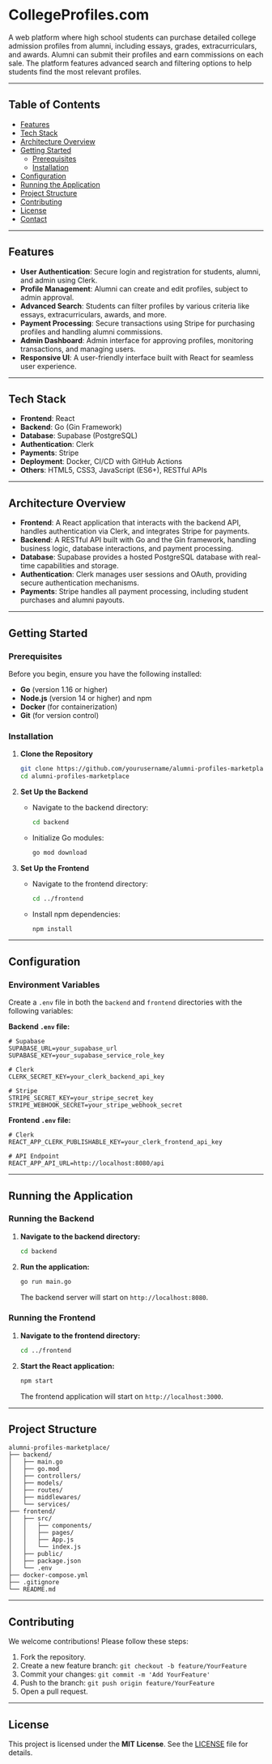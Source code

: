 # **CollegeProfiles.com**

A web platform where high school students can purchase detailed college admission profiles from alumni, including essays, grades, extracurriculars, and awards. Alumni can submit their profiles and earn commissions on each sale. The platform features advanced search and filtering options to help students find the most relevant profiles.

---

## **Table of Contents**

- [Features](#features)
- [Tech Stack](#tech-stack)
- [Architecture Overview](#architecture-overview)
- [Getting Started](#getting-started)
  - [Prerequisites](#prerequisites)
  - [Installation](#installation)
- [Configuration](#configuration)
- [Running the Application](#running-the-application)
- [Project Structure](#project-structure)
- [Contributing](#contributing)
- [License](#license)
- [Contact](#contact)

---

## **Features**

- **User Authentication**: Secure login and registration for students, alumni, and admin using Clerk.
- **Profile Management**: Alumni can create and edit profiles, subject to admin approval.
- **Advanced Search**: Students can filter profiles by various criteria like essays, extracurriculars, awards, and more.
- **Payment Processing**: Secure transactions using Stripe for purchasing profiles and handling alumni commissions.
- **Admin Dashboard**: Admin interface for approving profiles, monitoring transactions, and managing users.
- **Responsive UI**: A user-friendly interface built with React for seamless user experience.

---

## **Tech Stack**

- **Frontend**: React
- **Backend**: Go (Gin Framework)
- **Database**: Supabase (PostgreSQL)
- **Authentication**: Clerk
- **Payments**: Stripe
- **Deployment**: Docker, CI/CD with GitHub Actions
- **Others**: HTML5, CSS3, JavaScript (ES6+), RESTful APIs

---

## **Architecture Overview**

- **Frontend**: A React application that interacts with the backend API, handles authentication via Clerk, and integrates Stripe for payments.
- **Backend**: A RESTful API built with Go and the Gin framework, handling business logic, database interactions, and payment processing.
- **Database**: Supabase provides a hosted PostgreSQL database with real-time capabilities and storage.
- **Authentication**: Clerk manages user sessions and OAuth, providing secure authentication mechanisms.
- **Payments**: Stripe handles all payment processing, including student purchases and alumni payouts.

---

## **Getting Started**

### **Prerequisites**

Before you begin, ensure you have the following installed:

- **Go** (version 1.16 or higher)
- **Node.js** (version 14 or higher) and npm
- **Docker** (for containerization)
- **Git** (for version control)

### **Installation**

1. **Clone the Repository**

   ```bash
   git clone https://github.com/yourusername/alumni-profiles-marketplace.git
   cd alumni-profiles-marketplace
   ```
2. **Set Up the Backend**

   - Navigate to the backend directory:

     ```bash
     cd backend
     ```
   - Initialize Go modules:

     ```bash
     go mod download
     ```
3. **Set Up the Frontend**

   - Navigate to the frontend directory:

     ```bash
     cd ../frontend
     ```
   - Install npm dependencies:

     ```bash
     npm install
     ```

---

## **Configuration**

### **Environment Variables**

Create a `.env` file in both the `backend` and `frontend` directories with the following variables:

**Backend `.env` file:**

```env
# Supabase
SUPABASE_URL=your_supabase_url
SUPABASE_KEY=your_supabase_service_role_key

# Clerk
CLERK_SECRET_KEY=your_clerk_backend_api_key

# Stripe
STRIPE_SECRET_KEY=your_stripe_secret_key
STRIPE_WEBHOOK_SECRET=your_stripe_webhook_secret
```

**Frontend `.env` file:**

```env
# Clerk
REACT_APP_CLERK_PUBLISHABLE_KEY=your_clerk_frontend_api_key

# API Endpoint
REACT_APP_API_URL=http://localhost:8080/api
```

---

## **Running the Application**

### **Running the Backend**

1. **Navigate to the backend directory:**

   ```bash
   cd backend
   ```
2. **Run the application:**

   ```bash
   go run main.go
   ```

   The backend server will start on `http://localhost:8080`.

### **Running the Frontend**

1. **Navigate to the frontend directory:**

   ```bash
   cd ../frontend
   ```
2. **Start the React application:**

   ```bash
   npm start
   ```

   The frontend application will start on `http://localhost:3000`.

---

## **Project Structure**

```plaintext
alumni-profiles-marketplace/
├── backend/
│   ├── main.go
│   ├── go.mod
│   ├── controllers/
│   ├── models/
│   ├── routes/
│   ├── middlewares/
│   └── services/
├── frontend/
│   ├── src/
│   │   ├── components/
│   │   ├── pages/
│   │   ├── App.js
│   │   └── index.js
│   ├── public/
│   ├── package.json
│   └── .env
├── docker-compose.yml
├── .gitignore
└── README.md
```

---

## **Contributing**

We welcome contributions! Please follow these steps:

1. Fork the repository.
2. Create a new feature branch: `git checkout -b feature/YourFeature`
3. Commit your changes: `git commit -m 'Add YourFeature'`
4. Push to the branch: `git push origin feature/YourFeature`
5. Open a pull request.

---

## **License**

This project is licensed under the **MIT License**. See the [LICENSE](LICENSE) file for details.

